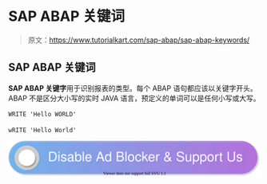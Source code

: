 # SAP ABAP 关键词

> 原文：<https://www.tutorialkart.com/sap-abap/sap-abap-keywords/>

## SAP ABAP 关键词

**SAP ABAP 关键字**用于识别报表的类型。每个 ABAP 语句都应该以关键字开头。ABAP 不是区分大小写的实时 JAVA 语言，预定义的单词可以是任何小写或大写。

```
WRITE 'Hello WORLD'

wRITE 'Hello World'
```

[![](img/925da31b32d6bc3827932f6c8afb11bb.png)](https://www.tutorialkart.com/)